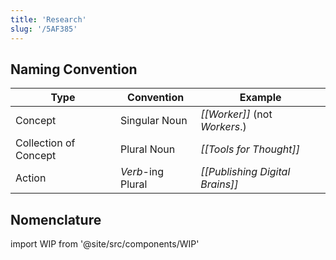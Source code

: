 ```yaml
---
title: 'Research'
slug: '/5AF385'
---
```


## Naming Convention

| Type                  | Convention        | Example                         |
| --------------------- | ----------------- | ------------------------------- |
| Concept               | Singular Noun     | *[[Worker]]* (not *Workers*.)   |
| Collection of Concept | Plural Noun       | *[[Tools for Thought]]*         |
| Action                | *Verb*-ing Plural | *[[Publishing Digital Brains]]* |

## Nomenclature

import WIP from '@site/src/components/WIP'

<WIP />
